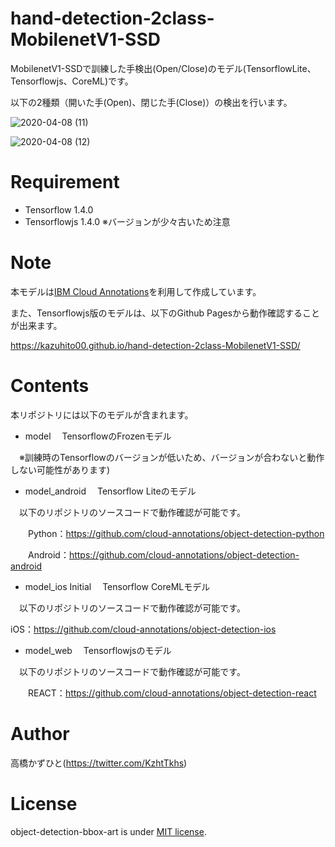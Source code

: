 # hand-detection-2class-MobilenetV1-SSD
MobilenetV1-SSDで訓練した手検出(Open/Close)のモデル(TensorflowLite、Tensorflowjs、CoreML)です。

以下の2種類（開いた手(Open)、閉じた手(Close)）の検出を行います。

![2020-04-08 (11)](https://user-images.githubusercontent.com/37477845/78701044-4a068d80-7941-11ea-89a7-492272546afc.png)

![2020-04-08 (12)](https://user-images.githubusercontent.com/37477845/78701047-4bd05100-7941-11ea-96dc-3aabaa955926.png)

# Requirement
 
* Tensorflow 1.4.0
* Tensorflowjs 1.4.0
※バージョンが少々古いため注意

# Note
本モデルは[IBM Cloud Annotations](https://cloud.annotations.ai/)を利用して作成しています。

また、Tensorflowjs版のモデルは、以下のGithub Pagesから動作確認することが出来ます。

https://kazuhito00.github.io/hand-detection-2class-MobilenetV1-SSD/

# Contents
本リポジトリには以下のモデルが含まれます。

* model
　TensorflowのFrozenモデル
 
　※訓練時のTensorflowのバージョンが低いため、バージョンが合わないと動作しない可能性があります)
* model_android
　Tensorflow Liteのモデル
 
　以下のリポジトリのソースコードで動作確認が可能です。
 
　　Python：https://github.com/cloud-annotations/object-detection-python
  
　　Android：https://github.com/cloud-annotations/object-detection-android
* model_ios	Initial
　Tensorflow CoreMLモデル
 
　以下のリポジトリのソースコードで動作確認が可能です。

iOS：https://github.com/cloud-annotations/object-detection-ios
* model_web
　Tensorflowjsのモデル
 
　以下のリポジトリのソースコードで動作確認が可能です。

　　REACT：https://github.com/cloud-annotations/object-detection-react

# Author
高橋かずひと(https://twitter.com/KzhtTkhs)
 
# License 
object-detection-bbox-art is under [MIT license](https://en.wikipedia.org/wiki/MIT_License).
